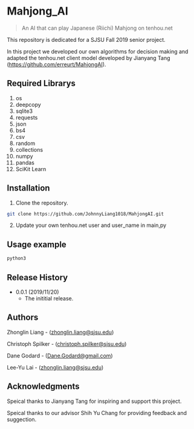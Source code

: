 # Mahjong_AI
> An AI that can play Japanese (Riichi) Mahjong on tenhou.net

This repository is dedicated for a SJSU Fall 2019 senior project.

In this project we developed our own algorithms for decision making and adapted the tenhou.net client model developed by Jianyang Tang (https://github.com/erreurt/MahjongAI). 

## Required Librarys 
1. os
2. deepcopy
3. sqlite3
4. requests
5. json
6. bs4
7. csv
8. random
9. collections
10. numpy
11. pandas
12. SciKit Learn

## Installation
1. Clone the repository.
```sh
git clone https://github.com/JohnnyLiang1018/MahjongAI.git
```
2. Update your own tenhou.net user and user_name in main,py 

## Usage example

```sh
python3
```

## Release History

* 0.0.1 (2019/11/20)
    * The inititial release.

## Authors

Zhonglin Liang - (zhonglin.liang@sjsu.edu)

Christoph Spilker - (christoph.spilker@sjsu.edu)

Dane Godard - (Dane.Godard@gmail.com)

Lee-Yu Lai - (zhonglin.liang@sjsu.edu)

## Acknowledgments

Speical thanks to Jianyang Tang for inspiring and support this project.

Speical thanks to our advisor Shih Yu Chang for providing feedback and suggection.

